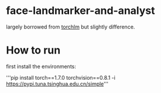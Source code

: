 # face-landmarker-and-analyst
largely borrowed from [torchlm](https://github.com/DefTruth/torchlm) but slightly difference.

# How to run

first install the environments:

'''pip install torch==1.7.0 torchvision==0.8.1 -i https://pypi.tuna.tsinghua.edu.cn/simple'''
